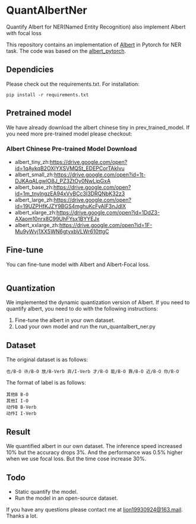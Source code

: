 # QuantAlbertNer
Quantify Albert for NER(Named Entity Recognition) also implement Albert with focal loss

This repository contains an implementation of [Albert](https://arxiv.org/pdf/1909.11942.pdf) in Pytorch for NER task. The code was based on the [albert_pytorch](https://github.com/lonePatient/albert_pytorch).

## Dependicies
Please check out the requirements.txt. For installation:
```
pip install -r requirements.txt
```

## Pretrained model
We have already download the albert chinese tiny in prev_trained_model. If you need more pre-trained model please checkout:
### Albert Chinese Pre-trained Model Download
- albert_tiny_zh:https://drive.google.com/open?id=1qAykqB2OXIYXSVMQSt_EDEPCorTAkIvu
- albert_small_zh:https://drive.google.com/open?id=1t-DJKAqALgwlO8J_PZ3ZtOy0NwLipGxA
- albert_base_zh:https://drive.google.com/open?id=1m_tnylngzEA94xVvBCc3I3DRQNbK32z3
- albert_large_zh:https://drive.google.com/open?id=19UZPHfKJZY9BGS4mghuKcFyAIF3nJdlX
- albert_xlarge_zh:https://drive.google.com/open?id=1DdZ3-AXaom10nrx8C99UhFYsx1BYYEJx
- albert_xxlarge_zh:https://drive.google.com/open?id=1F-Mu9yWvj1XX5WN6gtyxbVLWr610ttgC

## Fine-tune
You can fine-tune model with Albert and Albert-Focal loss.
```

```

## Quantization
We implemented the dynamic quantization version of Albert. If you need to quantify albert, you need to do with the following instructions:
1. Fine-tune the albert in your own dataset.
2. Load your own model and run the run_quantalbert_ner.py

## Dataset
The original dataset is as follows:
```
也/B-O 许/B-O 放/B-Verb 弃/I-Verb 才/B-O 能/B-O 靠/B-O 近/B-O 你/B-O
```
The format of label is as follows:
```
其他B B-O
其他I I-O
动作B B-Verb
动作I I-Verb
```

## Result
We quantified albert in our own dataset. The inference speed increased 10% but the accuracy drops 3%. And the performance was 0.5% higher when we use focal loss. But the time cose increase 30%. 

## Todo
- Static quantify the model.
- Run the model in an open-source dataset.

If you have any questions please contact me at lion19930924@163.mail. Thanks a lot.
